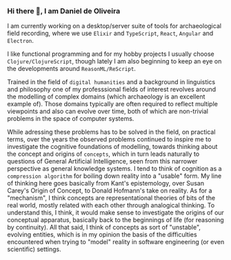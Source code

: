### Hi there 👋, I am Daniel de Oliveira

I am currently working on a desktop/server suite of tools for archaeological field recording,
where we use `Elixir` and `TypeScript`, `React`, `Angular` and `Electron`.

I like functional programming and for my hobby projects I usually choose `Clojure/ClojureScript`, though lately I am also beginning to keep an eye on the developments around `ReasonML/ReScript`.

Trained in the field of `digital humanities` and a background in linguistics and philosophy one of my professsional fields of interest revolves around the modelling of complex domains (which archaeology is an excellent example of). Those domains typically are often required to reflect multiple viewpoints and also can evolve over time, both of which are non-trivial problems in the space of computer systems. 

While adressing these problems has to be solved in the field, on practical terms, over the years the observed problems continued to inspire me to investigate the cognitive foundations of modelling, towards thinking about the concept and origins of `concepts`, which in turn leads naturally to questions of General Artificial Intelligence, seen from this narrower perspective as general knowledge systems. I tend to think of cognition as a `compression algorithm` for boiling down reality into a "usable" form. My line of thinking here goes basically from Kant's epistemology, over Susan Carey's Origin of Concept, to Donald Hofmann's take on reality. As for a "mechanism", I think concepts are representational theories of bits of the real world, mostly related with each other through analogical thinking. To understand this, I think, it would make sense to investigate the origins of our conceptual apparatus, basically back to the beginnings of life (for reasoning by continuity). All that said, I think of concepts as sort of "unstable", evolving entities, which is in my opinion the basis of the difficulties encountered when trying to "model" reality in software engineering (or even scientific) settings.

<!--
**danielmarreirosdeoliveira/danielmarreirosdeoliveira** is a ✨ _special_ ✨ repository because its `README.md` (this file) appears on your GitHub profile.

Here are some ideas to get you started:

- 🔭 I’m currently working on ...
- 🌱 I’m currently learning ...
- 👯 I’m looking to collaborate on ...
- 🤔 I’m looking for help with ...
- 💬 Ask me about ...
- 📫 How to reach me: ...
- 😄 Pronouns: ...
- ⚡ Fun fact: ...
-->
